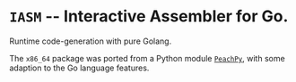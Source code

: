 # `IASM` -- Interactive Assembler for Go.

Runtime code-generation with pure Golang.

The `x86_64` package was ported from a Python module [`PeachPy`](https://github.com/Maratyszcza/PeachPy), with some adaption to the Go language features.
